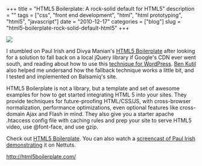 +++
title = "HTML5 Boilerplate: A rock-solid default for HTML5"
description = ""
tags = ["css", "front end development", "html", "html prototyping", "html5", "javascript"]
date = "2010-12-17"
categories = ["blog"]
slug = "html5-boilerplate-rock-solid-default-html5"
+++



  <div class="notebook-screenshot"><a href="http://html5boilerplate.com/"><img src="/media/bluga/wt4d0b8cded76b0_large.jpg"/></a></div><p>I stumbled on Paul Irish and Divya Manian's <a href="http://html5boilerplate.com/">HTML5 Boilerplate</a> after looking for a solution to fall back on a local jQuery library if Google's CDN ever went south, and reading about how to use this <a href="http://wordpress.org/support/topic/jquery-from-google-cdn-fall-back-to-wp-local">technique for WordPress</a>. <a href="http://make-things.com/">Ben Kutil</a> also helped me undersand how the fallback technique works a little bit, and I tested and implemented on Balsamiq's site.</p>

<p>HTML5 Boilerplate is not a library, but a template and set of awesome examples for how to get started integrating HTML 5 into your sites. They provide techniques for future-proofing HTML/CSS/JS, with cross-browser normalization, performance optimizations, even optional features like cross-domain Ajax and Flash in mind. They also give you a starter apache .htaccess config file with caching rules and prep your site to serve HTML5 video, use @font-face, and use gzip.</p>

<p>Check out <a href="http://html5boilerplate.com/">HTML5 Boilerplate</a>. You can also watch a <a href="http://net.tutsplus.com/tutorials/html-css-techniques/the-official-guide-to-html5-boilerplate/">screencast of Paul Irish demonstrating</a> it on Nettuts.</p>

    
  <a href="http://html5boilerplate.com/">http://html5boilerplate.com/</a>

